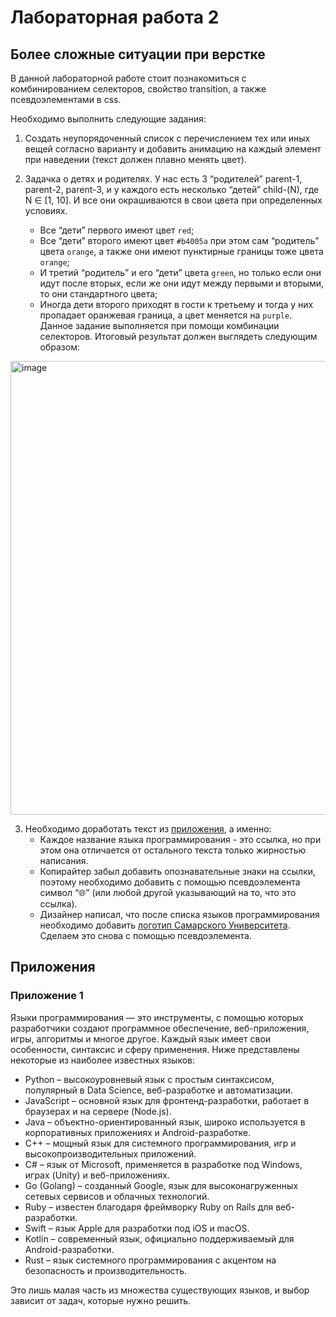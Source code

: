 # Лабораторная работа 2
## Более сложные ситуации при верстке

В данной лабораторной работе стоит познакомиться с комбинированием селекторов, свойство transition, а также псевдоэлементами в css.

Необходимо выполнить следующие задания:
1. Создать неупорядоченный список с перечислением тех или иных вещей согласно варианту и добавить анимацию на каждый элемент при наведении (текст должен плавно менять цвет).

2. Задачка о детях и родителях. У нас есть 3 “родителей” parent-1, parent-2, parent-3, и у каждого есть несколько “детей” child-(N), где N ∈ [1, 10]. И все они окрашиваются в свои цвета при определенных условиях.
	- Все “дети” первого имеют цвет `red`;
	- Все “дети” второго имеют цвет `#b4005a` при этом сам “родитель” цвета `orange`, а также они имеют пунктирные границы тоже цвета `orange`;
	- И третий “родитель” и его “дети” цвета `green`, но только если они идут после вторых, если же они идут между первыми и вторыми, то они стандартного цвета;
	- Иногда дети второго приходят в гости к третьему и тогда у них пропадает оранжевая граница, а цвет меняется на `purple`.
	Данное задание выполняется при помощи комбинации селекторов. Итоговый результат должен выглядеть следующим образом:

<img width="1104" height="726" alt="image" src="https://github.com/user-attachments/assets/bed813bf-3f8c-4698-8f81-72ae73e8ed4a" />

3. Необходимо доработать текст из [приложения](#приложения), а именно:
	- Каждое название языка программирования - это ссылка, но при этом она отличается от остального текста только жирностью написания.
	- Копирайтер забыл добавить опознавательные знаки на ссылки, поэтому необходимо добавить с помощью псевдоэлемента символ “🌐” (или любой другой указывающий на то, что это ссылка).
	- Дизайнер написал, что после списка языков программирования необходимо добавить [логотип Самарского Университета](https://ssau.ru/i/logo/logo-white-ru.svg). Сделаем это снова с помощью псевдоэлемента.

## Приложения
### Приложение 1

Языки программирования — это инструменты, с помощью которых разработчики создают программное обеспечение, веб-приложения, игры, алгоритмы и многое другое. Каждый язык имеет свои особенности, синтаксис и сферу применения. Ниже представлены некоторые из наиболее известных языков:
- Python – высокоуровневый язык с простым синтаксисом, популярный в Data Science, веб-разработке и автоматизации.
- JavaScript – основной язык для фронтенд-разработки, работает в браузерах и на сервере (Node.js).
- Java – объектно-ориентированный язык, широко используется в корпоративных приложениях и Android-разработке.
- C++ – мощный язык для системного программирования, игр и высокопроизводительных приложений.
- C# – язык от Microsoft, применяется в разработке под Windows, играх (Unity) и веб-приложениях.
- Go (Golang) – созданный Google, язык для высоконагруженных сетевых сервисов и облачных технологий.
- Ruby – известен благодаря фреймворку Ruby on Rails для веб-разработки.
- Swift – язык Apple для разработки под iOS и macOS.
- Kotlin – современный язык, официально поддерживаемый для Android-разработки.
- Rust – язык системного программирования с акцентом на безопасность и производительность.

Это лишь малая часть из множества существующих языков, и выбор зависит от задач, которые нужно решить.
